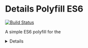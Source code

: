 # Details Polyfill ES6

[![Build Status](https://travis-ci.org/pixely/details-polyfill-es6.svg?branch=master)](https://travis-ci.org/pixely/details-polyfill-es6)

A simple ES6 polyfill for the <details> element
